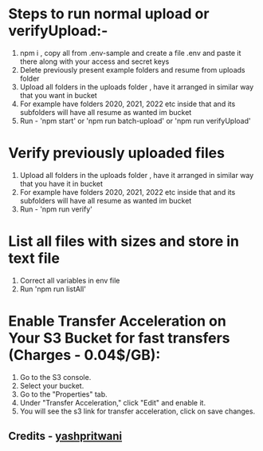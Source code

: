 # Steps to run normal upload or verifyUpload:-

1. npm i , copy all from .env-sample and create a file .env and paste it there along with your access and secret keys
2. Delete previously present example folders and resume from uploads folder
3. Upload all folders in the uploads folder , have it arranged in similar way that you want in bucket
4. For example have folders 2020, 2021, 2022 etc inside that and its subfolders will have all resume as wanted im bucket
5. Run - 'npm start' or 'npm run batch-upload' or 'npm run verifyUpload'


# Verify previously uploaded files

1. Upload all folders in the uploads folder , have it arranged in similar way that you have it in bucket
2. For example have folders 2020, 2021, 2022 etc inside that and its subfolders will have all resume as wanted im bucket
3. Run - 'npm run verify'


# List all files with sizes and store in text file

1. Correct all variables in env file
2. Run 'npm run listAll'


# Enable Transfer Acceleration on Your S3 Bucket for fast transfers (Charges - 0.04$/GB):

1. Go to the S3 console.
2. Select your bucket.
3. Go to the "Properties" tab.
4. Under "Transfer Acceleration," click "Edit" and enable it.
5. You will see the s3 link for transfer acceleration, click on save changes.


## Credits - [yashpritwani](https://github.com/yashpritwani)
